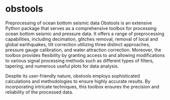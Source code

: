 # obstools
Preprocessing of ocean bottom seismic data
Obstools is an extensive Python package that serves as a comprehensive toolbox for processing ocean bottom seismic and pressure data. It offers a range of preprocessing capabilities, including decimation, glitches removal, removal of local and global earthquakes, tilt correction utilizing three distinct approaches, pressure gauge calibration, and water attraction correction. Moreover, the toolbox provides flexibility by granting access to and allowing modifications to various signal processing methods such as different types of filters, tapering, and numerous useful plots for data analysis.

Despite its user-friendly nature, obstools employs sophisticated calculations and methodologies to ensure highly accurate results. By incorporating intricate techniques, this toolbox ensures the precision and reliability of the processed data.
